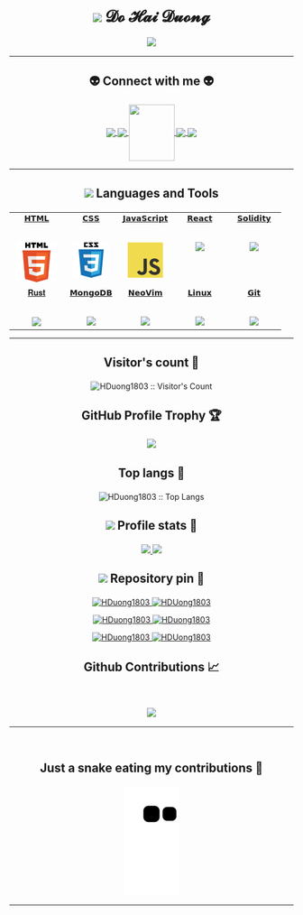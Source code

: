 <h1 align="center"> <img src="https://github.com/SrishtiSinghD/SrishtiSinghD/blob/master/tenor%20(2).gif" width="90px">
  𝓓𝓸 𝓗𝓪𝓲 𝓓𝓾𝓸𝓷𝓰  
</h1>

<div align="center"> 
<img height="400em"src="https://cdna.artstation.com/p/assets/images/images/035/693/656/original/gwyneth-balucio-hello-world.gif?1615642877" alt"hello world"> <br>
</div>

---

## <p align="center"> 👽 Connect with me 👽</p>
<p align="center">
  <a href="https://www.facebook.com/haiduongdev/" target="blank">
    <img align="center" src="https://img.icons8.com/bubbles/100/000000/facebook-new.png" />
  </a>
  
  <a href="https://www.linkedin.com/in/haiduongdev/" target="blank">
    <img align="center" src="https://img.icons8.com/bubbles/100/000000/linkedin.png" />
  </a>
  
  <a href="https://dev.to/hduong1803" target="blank">
    <img align="center" src="https://cdn.jsdelivr.net/npm/simple-icons@3.0.1/icons/dev-dot-to.svg" height="100" width="81"/>
  </a>
  
  <a href="https://twitter.com/haiduongdev" target="blank">
    <img align="center" src="https://img.icons8.com/bubbles/100/null/twitter-squared.png"/>
  </a>
  
  <a href="https://www.instagram.com/_hduonggg_183_/" target="blank">
    <img align="center" src="https://img.icons8.com/bubbles/100/000000/instagram.png" />
  </a>
  
  ---
	
	
## <p align="center"> <img src="https://raw.githubusercontent.com/alexnaiman/alexnaiman/master/resources/bongocat.gif" width="60px" /> Languages and Tools</p> 

<table align="center">
  <tbody>
    <tr valign="top">
      <td width="19.5%" align="center">
        <a href="https://devdocs.io/html/">
		      <span>𝗛𝗧𝗠𝗟</span><br><br><br>
		      <img height="72px" src="https://raw.githubusercontent.com/devicons/devicon/master/icons/html5/html5-original-wordmark.svg">
	      </a>
      </td>
      <td width="19.5%" align="center">
	<a href="https://devdocs.io/css/">
		<span>𝗖𝗦𝗦</span><br><br><br>
		<img height="64px" src="https://raw.githubusercontent.com/devicons/devicon/master/icons/css3/css3-original-wordmark.svg">
	 </a>
      </td>
      <td width="19.5%" align="center">
	<a href="https://devdocs.io/javascript/">
		<span>𝗝𝗮𝘃𝗮𝗦𝗰𝗿𝗶𝗽𝘁</span><br><br><br>
		<img height="64px" src="https://raw.githubusercontent.com/devicons/devicon/master/icons/javascript/javascript-original.svg">
	 </a>
      </td>
	<td width="19.5%" align="center">
		<a href="https://reactjs.org/docs/getting-started.html">
        <span>𝗥𝗲𝗮𝗰𝘁</span><br><br><br>
        <img height="64px" src="https://img.icons8.com/office/160/000000/react.png">
		</a>
      </td>
      <td width="19.5%" align="center">
	      <a href="https://docs.soliditylang.org/en/v0.8.13/">
        <span>𝗦𝗼𝗹𝗶𝗱𝗶𝘁𝘆</span><br><br><br>
        <img height="64px" src="https://img.icons8.com/ios-filled/50/000000/solidity.png">
	      </a>
      </td>
    </tr>
    <tr valign="top">
	<td width="19.5%" align="center">
		<a href="https://nodejs.org/en/docs/">
        <span>𝐑𝐮𝐬𝐭</span><br><br><br>
        <img height="64px" src="https://img.icons8.com/external-tal-revivo-color-tal-revivo/96/null/external-rust-is-a-multi-paradigm-system-programming-language-logo-color-tal-revivo.png">
		</a>
      </td>
	<td width="19.5%" align="center">
	<a href="https://docs.mongodb.com/">
        <span>𝗠𝗼𝗻𝗴𝗼𝗗𝗕</span><br><br><br>
        <img height="64px" src="https://www.vectorlogo.zone/logos/mongodb/mongodb-icon.svg">
		</a>
      </td>
      <td width="19.5%" align="center">
		<a href="https://www.lunarvim.org/#opinionated">
        <span>𝗡𝗲𝗼𝗩𝗶𝗺</span><br><br><br>
        <img height="64px" src="https://www.vectorlogo.zone/logos/neovimio/neovimio-icon.svg">
		</a>
      </td>
	    <td width="19.5%" align="center">
	<a href="https://wiki.archlinux.org/">
		<span>𝗟𝗶𝗻𝘂𝘅</span><br><br><br>
		<img height="64px" src="https://img.icons8.com/color/48/000000/linux--v1.png"/>
	</a>
      </td>
      <td width="19.5%" align="center">
	      <a href="https://git-scm.com/doc">
        <span>𝗚𝗶𝘁</span><br><br><br>
        <img height="64px" src="https://cdn.svgporn.com/logos/git-icon.svg">
	      </a>
      </td>
    </tr>
  </tbody>
</table>
 
 ---
 
## <p align="center">Visitor's count :eyes:</p>

<p align="center"><img src="https://profile-counter.glitch.me/{HDuong1803}/count.svg" alt="HDuong1803 :: Visitor's Count" /></p>

## <p align="center">GitHub Profile Trophy 🏆</p>

<p align='center'>
<img src="https://github-profile-trophy.vercel.app/?username=HDuong1803&theme=juicyfresh&row=2&column=4">
</p>

## <p align="center">Top langs :tongue:</p>

<p align="center"><img src="https://github-readme-stats.vercel.app/api/top-langs/?username=HDuong1803&langs_count=10&theme=tokyonight&layout=compact" alt="HDuong1803 :: Top Langs" /></p>

## <p align="center"> <img src="https://raw.githubusercontent.com/alexnaiman/alexnaiman/master/resources/PusheenCompute.gif" width="70px" /> Profile stats :musical_keyboard:</p>

<p align="center">
  <a href="https://abhigyantrips.dev/">
  <img src="https://github-readme-stats.vercel.app/api?username=HDuong1803&show_icons=true&theme=onedark&hide_border=true" />
    <img src="https://github-readme-streak-stats.herokuapp.com/?user=HDuong1803&theme=onedark&hide_border=true" />
  </a>
</p>

## <p align="center"> <img src="https://raw.githubusercontent.com/alexnaiman/alexnaiman/master/resources/cool_duck.gif" width="60px" /> Repository pin 📌</p>

<p align="center">	
<a href="https://github.com/HDuong1803/Social-Network">
	<img src="https://github-readme-stats.vercel.app/api/pin/?username=HDuong1803&repo=Social-Network&theme=tokyonight" alt="HDuong1803" />
</a>
	
<a href="https://github.com/HDuong1803/DataStructs">
	<img src="https://github-readme-stats.vercel.app/api/pin/?username=HDuong1803&repo=DataStructs&theme=tokyonight" alt="HDUong1803" />
</a>
</p>

<p align="center">	
<a href="https://github.com/HDuong1803/Library_Aplication" margin="100">
	<img src="https://github-readme-stats.vercel.app/api/pin/?username=HDuong1803&repo=Library_Aplication&theme=tokyonight" alt="HDuong1803" />
</a>
	
<a href="https://github.com/HDuong1803/LunarVim-config">
	<img src="https://github-readme-stats.vercel.app/api/pin/?username=HDuong1803&repo=LunarVim-config&theme=tokyonight" alt="HDuong1803" />
</a>
</p>

<p align="center">	
<a href="https://github.com/HDuong1803/E-commerce-API">
	<img src="https://github-readme-stats.vercel.app/api/pin/?username=HDuong1803&repo=E-commerce-API&theme=tokyonight" alt="HDuong1803" />
</a>
	
<a href="https://github.com/HDuong1803/LearnCode">
	<img src="https://github-readme-stats.vercel.app/api/pin/?username=HDuong1803&repo=LearnCode&theme=tokyonight" alt="HDUong1803" />
</a>
</p>

## <p align="center">Github Contributions 📈</p>
<br>
<p align='center'>
<img src="https://activity-graph.herokuapp.com/graph?username=HDuong1803&theme=react-dark&hide_border=true">
<p>

<hr>
<br>

## <p align="center">Just a snake eating my contributions 🐍</p>
<p align='center'>
	
<img src="https://github.com/HDuong1803/HDuong1803/blob/output/github-contribution-grid-snake.svg">
</p>

<hr>
<br>
